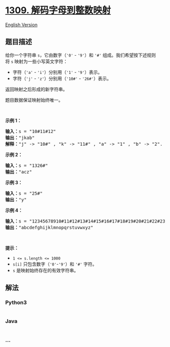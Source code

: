 # [1309. 解码字母到整数映射](https://leetcode-cn.com/problems/decrypt-string-from-alphabet-to-integer-mapping)

[English Version](https://github.com/yanglr/leetcode-ac/blob/master/assets/1300-1399/1309.Decrypt%20String%20from%20Alphabet%20to%20Integer%20Mapping/README_EN.md)

## 题目描述

<!-- 这里写题目描述 -->

<p>给你一个字符串&nbsp;<code>s</code>，它由数字（<code>&#39;0&#39;</code> - <code>&#39;9&#39;</code>）和&nbsp;<code>&#39;#&#39;</code>&nbsp;组成。我们希望按下述规则将&nbsp;<code>s</code>&nbsp;映射为一些小写英文字符：</p>

<ul>
	<li>字符（<code>&#39;a&#39;</code> - <code>&#39;i&#39;</code>）分别用（<code>&#39;1&#39;</code> -&nbsp;<code>&#39;9&#39;</code>）表示。</li>
	<li>字符（<code>&#39;j&#39;</code> - <code>&#39;z&#39;</code>）分别用（<code>&#39;10#&#39;</code>&nbsp;-&nbsp;<code>&#39;26#&#39;</code>）表示。&nbsp;</li>
</ul>

<p>返回映射之后形成的新字符串。</p>

<p>题目数据保证映射始终唯一。</p>

<p>&nbsp;</p>

<p><strong>示例 1：</strong></p>

<pre><strong>输入：</strong>s = &quot;10#11#12&quot;
<strong>输出：</strong>&quot;jkab&quot;
<strong>解释：</strong>&quot;j&quot; -&gt; &quot;10#&quot; , &quot;k&quot; -&gt; &quot;11#&quot; , &quot;a&quot; -&gt; &quot;1&quot; , &quot;b&quot; -&gt; &quot;2&quot;.
</pre>

<p><strong>示例 2：</strong></p>

<pre><strong>输入：</strong>s = &quot;1326#&quot;
<strong>输出：</strong>&quot;acz&quot;
</pre>

<p><strong>示例 3：</strong></p>

<pre><strong>输入：</strong>s = &quot;25#&quot;
<strong>输出：</strong>&quot;y&quot;
</pre>

<p><strong>示例 4：</strong></p>

<pre><strong>输入：</strong>s = &quot;12345678910#11#12#13#14#15#16#17#18#19#20#21#22#23#24#25#26#&quot;
<strong>输出：</strong>&quot;abcdefghijklmnopqrstuvwxyz&quot;
</pre>

<p>&nbsp;</p>

<p><strong>提示：</strong></p>

<ul>
	<li><code>1 &lt;= s.length &lt;= 1000</code></li>
	<li><code>s[i]</code> 只包含数字（<code>&#39;0&#39;</code>-<code>&#39;9&#39;</code>）和&nbsp;<code>&#39;#&#39;</code>&nbsp;字符。</li>
	<li><code>s</code>&nbsp;是映射始终存在的有效字符串。</li>
</ul>


## 解法

<!-- 这里可写通用的实现逻辑 -->

<!-- tabs:start -->

### **Python3**

<!-- 这里可写当前语言的特殊实现逻辑 -->

```python

```

### **Java**

<!-- 这里可写当前语言的特殊实现逻辑 -->

```java

```

### **...**

```

```

<!-- tabs:end -->
